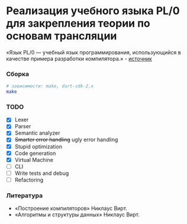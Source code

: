 
# Реализация учебного языка PL/0 для закрепления теории по основам трансляции

«‎Язык PL/0 — учебный язык программирования, использующийся в качестве примера разработки компилятора.» - [источник](http://progopedia.ru/language/pl0/)

### Сборка
```bash
# зависимости: make, dart-sdk-2.x
make
```

### TODO
- [x] Lexer
- [x] Parser
- [x] Semantic analyzer
- [x] ~~Smarter error handling~~ ugly error handling
- [x] Stupid optimization
- [x] Code generation
- [x] Virtual Machine
- [ ] CLI
- [ ] Write tests and debug
- [ ] Refactoring

### Литература
- «‎Построение компиляторов» Никлаус Вирт.
- «‎Алгоритмы и структуры данных» Никлаус Вирт.
